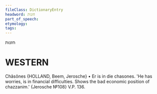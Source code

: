 ```yaml
---
fileClass: DictionaryEntry
headword: חזנות
part_of_speech: 
etymology: 
tags: 
---
```

חזנות

WESTERN
========

Chăsônes {HOLLAND, Beem, Jerosche}
	•	Er is in die chasones. 'He has worries, is in financial difficulties. Shows the bad economic position of chazzanim.' {Jerosche №108}
V.P. 136.
